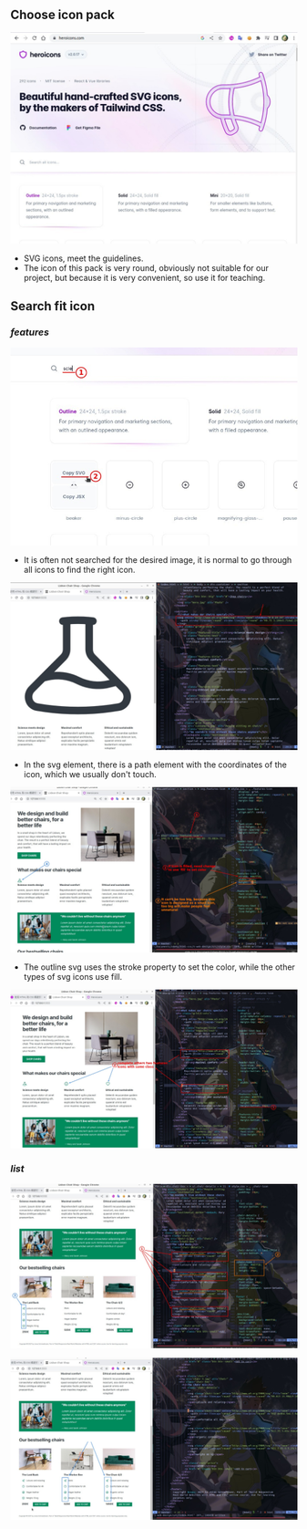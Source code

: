 ## **Choose icon pack**

![Alt heroicons](pic/01.jpg)

- SVG icons, meet the guidelines.
- The icon of this pack is very round, obviously not suitable for our project, but because it is very convenient, so use it for teaching.

## **Search fit icon**

### _features_

![Alt find fit icon](pic/02.jpg)

- It is often not searched for the desired image, it is normal to go through all icons to find the right icon.

![Alt paste to html](pic/03.jpg)

- In the svg element, there is a path element with the coordinates of the icon, which we usually don't touch.

![Alt styling it](pic/04.jpg)

- The outline svg uses the stroke property to set the color, while the other types of svg icons use fill.

![Alt finished other two](pic/05.jpg)

### _list_

![Alt find and paste chairs icons](pic/06.jpg)

![Alt finish the left](pic/07.jpg)
